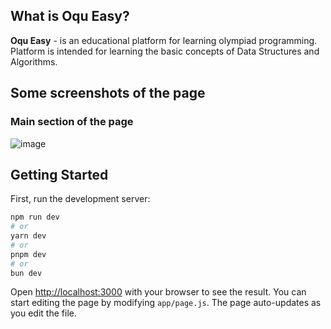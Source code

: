 ## What is Oqu Easy?

**Oqu Easy** - is an educational platform for learning olympiad programming. Platform is intended for learning the basic concepts of Data Structures and Algorithms.

## Some screenshots of the page

### Main section of the page
![image](https://github.com/user-attachments/assets/4dc28c30-cb22-4dde-85d8-5451e78263ee)

## Getting Started

First, run the development server:

```bash
npm run dev
# or
yarn dev
# or
pnpm dev
# or
bun dev
```

Open [http://localhost:3000](http://localhost:3000) with your browser to see the result.
You can start editing the page by modifying `app/page.js`. The page auto-updates as you edit the file.
